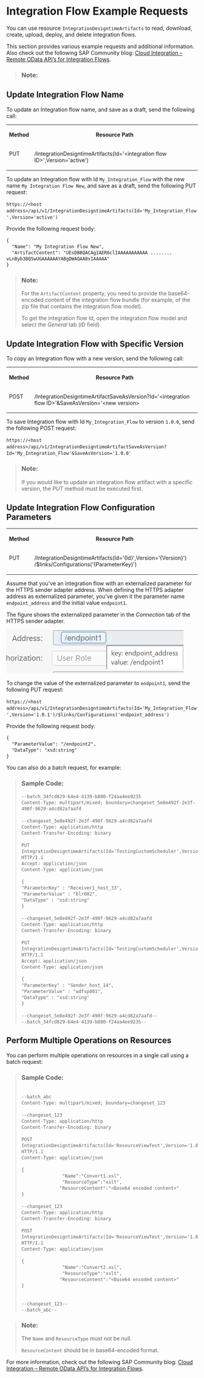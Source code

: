 <!-- loiod4c97116fdc14913b93d1a16768f67d8 -->

# Integration Flow Example Requests



You can use resource `IntegrationDesigntimeArtifacts` to read, download, create, upload, deploy, and delete integration flows.

This section provides various example requests and additional information. Also check out the following SAP Community blog: [Cloud Integration – Remote OData API’s for Integration Flows](https://blogs.sap.com/2018/07/06/cloud-integration-remote-odata-apis-for-integration-flows/).

> ### Note:  



<a name="loiod4c97116fdc14913b93d1a16768f67d8__section_wws_3k5_r4b"/>

## Update Integration Flow Name

To update an Integration flow name, and save as a draft, send the following call:


<table>
<tr>
<th valign="top">

Method



</th>
<th valign="top">

Resource Path



</th>
</tr>
<tr>
<td valign="top">

PUT



</td>
<td valign="top">

/IntegrationDesigntimeArtifacts\(Id='<integration flow ID\>',Version='active'\)



</td>
</tr>
</table>

To update an Integration flow with Id `My_Integration_Flow` with the new name `My Integration Flow New`, and save as a draft, send the following PUT request:

`https://<host address>/api/v1/IntegrationDesigntimeArtifacts(Id='My_Integration_Flow',Version='active')`

Provide the following request body:

```
{
  "Name": "My Integration Flow New",
  "ArtifactContent": "UEsDBBQACAgIAER6clIAAAAAAAAAAA ........ vLnByb3BQSwUGAAAAAAYABgDWAQAA8xIAAAAA"
}
```

> ### Note:  
> For the `ArtifactContent` property, you need to provide the base64-encoded content of the integration flow bundle \(for example, of the zip file that contains the integration flow model\).
> 
> To get the integration flow Id, open the integration flow model and select the *General* tab \(*ID* field\).



<a name="loiod4c97116fdc14913b93d1a16768f67d8__section_ot2_c3q_z4b"/>

## Update Integration Flow with Specific Version

To copy an Integration flow with a new version, send the following call:


<table>
<tr>
<th valign="top">

Method



</th>
<th valign="top">

Resource Path



</th>
</tr>
<tr>
<td valign="top">

POST



</td>
<td valign="top">

/IntegrationDesigntimeArtifactSaveAsVersion?Id='<integration flow ID\>'&SaveAsVersion='<new version\>



</td>
</tr>
</table>

To save Integration flow with Id `My_Integration_Flow` to version `1.0.0`, send the following POST request:

`https://<host address>/api/v1/IntegrationDesigntimeArtifactSaveAsVersion?Id='My_Integration_Flow'&SaveAsVersion='1.0.0'`

> ### Note:  
> If you would like to update an integration flow artifact with a specific version, the *PUT* method must be executed first.



<a name="loiod4c97116fdc14913b93d1a16768f67d8__section_ll2_3qq_z4b"/>

## Update Integration Flow Configuration Parameters


<table>
<tr>
<th valign="top">

Method



</th>
<th valign="top">

Resource Path



</th>
</tr>
<tr>
<td valign="top">

PUT



</td>
<td valign="top">

/IntegrationDesigntimeArtifacts\(Id='\{Id\}',Version='\{Version\}'\)​/$links​/Configurations\('\{ParameterKey\}'\)



</td>
</tr>
</table>

Assume that you've an integration flow with an externalized parameter for the HTTPS sender adapter address. When defining the HTTPS adapter address as externalized parameter, you've given it the parameter name `endpoint_address` and the initial value `endpoint1`.

The figure shows the externalized parameter in the *Connection* tab of the HTTPS sender adapter.

![](images/Externalized_Parameter_Endpoint_Address_3cac7ab.png)

To change the value of the externalized parameter to `endpoint1`, send the following PUT request:

`https://<host address>/api/v1/IntegrationDesigntimeArtifacts(Id='My_Integration_Flow',Version='1.0.1')​/$links​/Configurations('endpoint_address')`

Provide the following request body:

```
{
  "ParameterValue": "/endpoint2",
  "DataType": "xsd:string"
}
```

You can also do a batch request, for example:

> ### Sample Code:  
> ```
> --batch_34fcd829-64e4-4139-b880-f24aa4ee9235
> Content-Type: multipart/mixed; boundary=changeset_5e8e492f-2e3f-490f-9629-a4cd82a7aafd
>  
> --changeset_5e8e492f-2e3f-490f-9629-a4cd82a7aafd
> Content-Type: application/http
> Content-Transfer-Encoding: binary
>  
> PUT IntegrationDesigntimeArtifacts(Id='TestingCustomScheduler',Version='1.0.3')/$links/Configurations('Receiver1_host_33') HTTP/1.1
> Accept: application/json
> Content-Type: application/json
>  
> {
> "ParameterKey" : "Receiver1_host_33",
> "ParameterValue" : "blr002",
> "DataType" : "xsd:string"
> }
>  
> --changeset_5e8e492f-2e3f-490f-9629-a4cd82a7aafd
> Content-Type: application/http
> Content-Transfer-Encoding: binary
>  
> PUT IntegrationDesigntimeArtifacts(Id='TestingCustomScheduler',Version='1.0.3')/$links/Configurations('Sender_host_14') HTTP/1.1
> Accept: application/json
> Content-Type: application/json
>  
> {
> "ParameterKey" : "Sender_host_14",
> "ParameterValue" : "wdfsp001",
> "DataType" : "xsd:string"
> }
>  
> --changeset_5e8e492f-2e3f-490f-9629-a4cd82a7aafd--
> --batch_34fcd829-64e4-4139-b880-f24aa4ee9235--
> ```



<a name="loiod4c97116fdc14913b93d1a16768f67d8__section_emt_qkr_z4b"/>

## Perform Multiple Operations on Resources

You can perform multiple operations on resources in a single call using a batch request:

> ### Sample Code:  
> ```
> 
> --batch_abc
> Content-Type: multipart/mixed; boundary=changeset_123
> 
> --changeset_123
> Content-Type: application/http
> Content-Transfer-Encoding: binary
> 
> POST IntegrationDesigntimeArtifacts(Id='ResourceViewTest',Version='1.0.1')/Resources HTTP/1.1
> Content-Type: application/json
> 
> {
>                "Name":"Convert1.xsl",
>                "ResourceType":"xslt",
> 				"ResourceContent":"<Base64 encoded content>"
> }
> 
> --changeset_123
> Content-Type: application/http
> Content-Transfer-Encoding: binary
> 
> POST IntegrationDesigntimeArtifacts(Id='ResourceViewTest',Version='1.0.1')/Resources HTTP/1.1
> Content-Type: application/json
> 
> {
>                "Name":"Convert2.xsl",
>                "ResourceType":"xslt",
> 				"ResourceContent":"<Base64 encoded content>"
> }
> 
> 
> --changeset_123--
> --batch_abc--
> ```

> ### Note:  
> The `Name` and `ResourceType` must not be null.
> 
> `ResourceContent` should be in base64-encoded format.

For more information, check out the following SAP Community blog: [Cloud Integration – Remote OData API’s for Integration Flows](https://blogs.sap.com/2018/07/06/cloud-integration-remote-odata-apis-for-integration-flows/).

